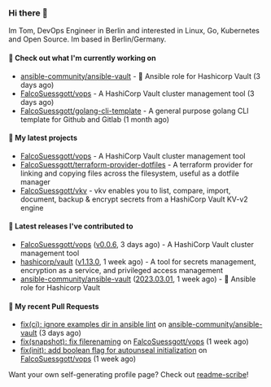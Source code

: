 ### Hi there 👋

Im Tom, DevOps Engineer in Berlin and interested in Linux, Go, Kubernetes and Open Source.
Im based in Berlin/Germany.

#### 👷 Check out what I'm currently working on

- [ansible-community/ansible-vault](https://github.com/ansible-community/ansible-vault) - :key: Ansible role for Hashicorp Vault (3 days ago)
- [FalcoSuessgott/vops](https://github.com/FalcoSuessgott/vops) - A HashiCorp Vault cluster management tool (3 days ago)
- [FalcoSuessgott/golang-cli-template](https://github.com/FalcoSuessgott/golang-cli-template) - A general purpose golang CLI  template for Github and Gitlab (1 month ago)

#### 🌱 My latest projects

- [FalcoSuessgott/vops](https://github.com/FalcoSuessgott/vops) - A HashiCorp Vault cluster management tool
- [FalcoSuessgott/terraform-provider-dotfiles](https://github.com/FalcoSuessgott/terraform-provider-dotfiles) - A terraform provider for linking and copying files across the filesystem, useful as a dotfile manager
- [FalcoSuessgott/vkv](https://github.com/FalcoSuessgott/vkv) - vkv enables you to list, compare, import, document, backup &amp; encrypt secrets from a HashiCorp Vault KV-v2 engine

#### 🔭 Latest releases I've contributed to

- [FalcoSuessgott/vops](https://github.com/FalcoSuessgott/vops) ([v0.0.6](https://github.com/FalcoSuessgott/vops/releases/tag/v0.0.6), 3 days ago) - A HashiCorp Vault cluster management tool
- [hashicorp/vault](https://github.com/hashicorp/vault) ([v1.13.0](https://github.com/hashicorp/vault/releases/tag/v1.13.0), 1 week ago) - A tool for secrets management, encryption as a service, and privileged access management
- [ansible-community/ansible-vault](https://github.com/ansible-community/ansible-vault) ([2023.03.01](https://github.com/ansible-community/ansible-vault/releases/tag/2023.03.01), 1 week ago) - :key: Ansible role for Hashicorp Vault

#### 🔨 My recent Pull Requests

- [fix(ci): ignore examples dir in ansible lint](https://github.com/ansible-community/ansible-vault/pull/327) on [ansible-community/ansible-vault](https://github.com/ansible-community/ansible-vault) (3 days ago)
- [fix(snapshot): fix filerenaming](https://github.com/FalcoSuessgott/vops/pull/17) on [FalcoSuessgott/vops](https://github.com/FalcoSuessgott/vops) (1 week ago)
- [fix(init): add boolean flag for autounseal initialization](https://github.com/FalcoSuessgott/vops/pull/16) on [FalcoSuessgott/vops](https://github.com/FalcoSuessgott/vops) (1 week ago)

Want your own self-generating profile page? Check out [readme-scribe](https://github.com/muesli/readme-scribe)!